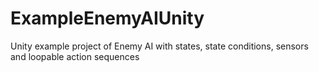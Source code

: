 # ExampleEnemyAIUnity
Unity example project of Enemy AI with states, state conditions, sensors and loopable action sequences
